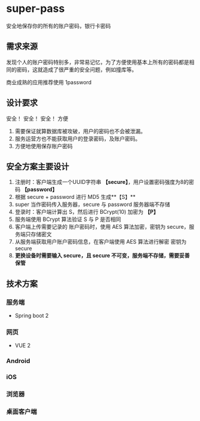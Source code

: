 # super-pass
安全地保存你的所有的账户密码，银行卡密码

## 需求来源
发现个人的账户密码特别多，非常易记忆，为了方便使用基本上所有的密码都是相同的密码，这就造成了很严重的安全问题，例如撞库等。

商业成熟的应用推荐使用 1password

## 设计要求
安全！ 安全！ 安全！ 方便

1. 需要保证就算数据库被攻破，用户的密码也不会被泄漏。
2. 服务运营方也不能获取用户的登录密码，及账户密码。
3. 方便地使用保存账户密码

## 安全方案主要设计

1. 注册时：客户端生成一个UUID字符串 **【secure】**，用户设置密码强度为8的密码 **【password】**
2. 根据 secure + password 进行 MD5 生成**【S】**
3. super 当作密码传入服务器，secure 与 password 服务器端不存储
4. 登录时：客户端计算出 S，然后进行 BCrypt(10) 加密为 **【P】**
5. 服务端使用 BCrypt 算法验证 S 与 P 是否相同
6. 客户端上传需要记录的 账户密码时，使用 AES 算法加密，密钥为 secure，服务端只存储密文
7. 从服务端获取用户账户密码信息，在客户端使用 AES 算法进行解密 密钥为 secure
8. **更换设备时需要输入 secure，且 secure 不可变，服务端不存储，需要妥善保管**

## 技术方案

### 服务端

- Spring boot 2

### 网页 

- VUE 2

### Android
### iOS
### 浏览器
### 桌面客户端

 